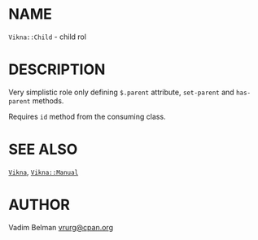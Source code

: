 NAME
====



`Vikna::Child` - child rol

DESCRIPTION
===========



Very simplistic role only defining `$.parent` attribute, `set-parent` and `has-parent` methods.

Requires `id` method from the consuming class.

SEE ALSO
========

[`Vikna`](https://github.com/vrurg/raku-Vikna/blob/v0.0.2/docs/md/Vikna.md), [`Vikna::Manual`](https://github.com/vrurg/raku-Vikna/blob/v0.0.2/docs/md/Vikna/Manual.md)

AUTHOR
======



Vadim Belman <vrurg@cpan.org>

